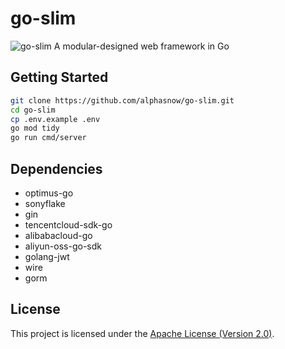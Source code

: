 # go-slim
![go-slim](https://socialify.git.ci/alphasnow/go-slim/image?description=1&font=Inter&language=1&name=1&owner=1&pattern=Circuit%20Board&theme=Auto)
A modular-designed web framework in Go

## Getting Started
```bash
git clone https://github.com/alphasnow/go-slim.git
cd go-slim
cp .env.example .env
go mod tidy
go run cmd/server
```

## Dependencies
- optimus-go
- sonyflake
- gin
- tencentcloud-sdk-go
- alibabacloud-go
- aliyun-oss-go-sdk
- golang-jwt
- wire
- gorm

## License
This project is licensed under the [Apache License (Version 2.0)](LICENSE).